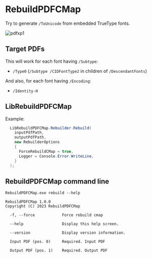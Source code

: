 # RebuildPDFCMap

Try to generate `/ToUnicode` from embedded TrueType fonts.

![pdfxp1](https://user-images.githubusercontent.com/5955540/212269636-14be909d-62b1-4600-bc2d-1b20e565c173.png)

## Target PDFs

This will work for each font having `/Subtype`:

- `/Type0` (`/Subtype /CIDFontType2` in children of `/DescendantFonts`)

And also, for each font having `/Encoding`:

- `/Identity-H`

## LibRebuildPDFCMap

Example:

```cs
  LibRebuildPDFCMap.Rebuilder.Rebuild(
    inputPdfPath,
    outputPdfPath,
    new RebuilderOptions
    {
      ForceRebuildCMap = true,
      Logger = Console.Error.WriteLine,
    }
  );
```

## RebuildPDFCMap command line

```
RebuildPDFCMap.exe rebuild --help

RebuildPDFCMap 1.0.0
Copyright (C) 2023 RebuildPDFCMap

  -f, --force            Force rebuild cmap

  --help                 Display this help screen.

  --version              Display version information.

  Input PDF (pos. 0)     Required. Input PDF

  Output PDF (pos. 1)    Required. Output PDF
```
